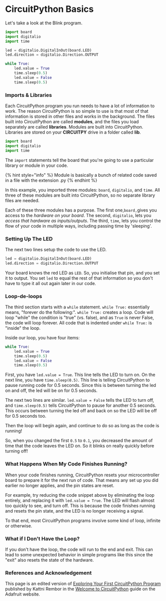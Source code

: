 # CircuitPython Basics

Let's take a look at the Blink program.

```python
import board
import digitalio
import time

led = digitalio.DigitalInOut(board.LED)
led.direction = digitalio.Direction.OUTPUT

while True:
    led.value = True
    time.sleep(0.5)
    led.value = False
    time.sleep(0.5)
```

### Imports & Libraries

Each CircuitPython program you run needs to have a lot of information to work. The reason CircuitPython is so simple to use is that most of that information is stored in other files and works in the background. The files built into CircuitPython are called **modules**, and the files you load separately are called **libraries**. Modules are built into CircuitPython. Libraries are stored on your **CIRCUITPY** drive in a folder called **lib**.

```python
import board
import digitalio
import time
```

The `import` statements tell the board that you're going to use a particular library or module in your code.&#x20;

{% hint style="info" %}
Module is basically a bunch of related code saved in a file with the extension .py
{% endhint %}

In this example, you imported three modules: `board`, `digitalio`, and `time`. All three of these modules are built into CircuitPython, so no separate library files are needed.&#x20;

Each of these three modules has a purpose. The first one,`board,`gives you access to the _hardware on your board_. The second, `digitalio`, lets you _access that hardware as inputs/outputs_. The third, `time`, lets you control the flow of your code in multiple ways, including passing time by 'sleeping'.

### Setting Up The LED

The next two lines setup the code to use the LED.

```python
led = digitalio.DigitalInOut(board.LED)
led.direction = digitalio.Direction.OUTPUT
```

Your board knows the red LED as `LED`. So, you initialise that pin, and you set it to output. You set `led` to equal the rest of that information so you don't have to type it all out again later in our code.

### Loop-de-loops

The third section starts with a  `while` statement. `while True:` essentially means, "forever do the following:". `while True:` creates a loop. Code will loop "while" the condition is "true" (vs. false), and as `True` is never False, the code will loop forever. All code that is indented under `while True:` is "inside" the loop.

Inside our loop, you have four items:

```python
while True:
    led.value = True
    time.sleep(0.5)
    led.value = False
    time.sleep(0.5)
```

First, you have `led.value = True`. This line tells the LED to turn on. On the next line, you have `time.sleep(0.5)`. This line is telling CircuitPython to pause running code for 0.5 seconds. Since this is between turning the led on and off, the led will be on for 0.5 seconds.

The next two lines are similar. `led.value = False` tells the LED to turn off, and `time.sleep(0.5)` tells CircuitPython to pause for another 0.5 seconds. This occurs between turning the led off and back on so the LED will be off for 0.5 seconds too.

Then the loop will begin again, and continue to do so as long as the code is running!

So, when you changed the first `0.5` to `0.1`, you decreased the amount of time that the code leaves the LED on. So it blinks on really quickly before turning off!

### What Happens When My Code Finishes Running?

When your code finishes running, CircuitPython resets your microcontroller board to prepare it for the next run of code. That means any set up you did earlier no longer applies, and the pin states are reset.

For example, try reducing the code snippet above by eliminating the loop entirely, and replacing it with `led.value = True`. The LED will flash almost too quickly to see, and turn off. This is because the code finishes running and resets the pin state, and the LED is no longer receiving a signal.

To that end, most CircuitPython programs involve some kind of loop, infinite or otherwise.

### What if I Don't Have the Loop?

If you don't have the loop, the code will run to the end and exit. This can lead to some unexpected behavior in simple programs like this since the "exit" also resets the state of the hardware.&#x20;

### References and Acknowledgement

This page is an edited version of [Exploring Your First CircuitPython Program](https://learn.adafruit.com/welcome-to-circuitpython/exploring-your-first-circuitpython-program) published by Kattni Rembor in the [Welcome to CircuitPython](https://learn.adafruit.com/welcome-to-circuitpython/overview) guide on the Adafruit website.
